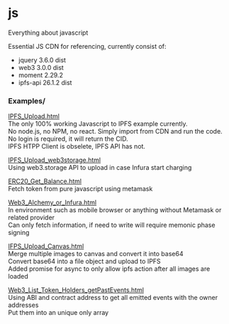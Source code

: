 # js

Everything about javascript

Essential JS CDN for referencing, currently consist of:

- jquery 3.6.0 dist<br>
- web3 3.0.0 dist<br>
- moment 2.29.2<br>
- ipfs-api 26.1.2 dist<br>

<h3>Examples/</h3>

<a href="https://aloycwl.github.io/js/Examples/IPFS_Upload.html">IPFS_Upload.html</a><br>
The only 100% working Javascript to IPFS example currently.<br>
No node.js, no NPM, no react. Simply import from CDN and run the code.<br>
No login is required, it will return the CID.<br>
IPFS HTPP Client is obselete, IPFS API has not.

<a href="https://aloycwl.github.io/js/Examples/IPFS_Upload_web3storage.html">IPFS_Upload_web3storage.html</a><br>
Using web3.storage API to upload in case Infura start charging

<a href="https://aloycwl.github.io/js/Examples/ERC20_Get_Balance.html">ERC20_Get_Balance.html</a><br>
Fetch token from pure javascript using metamask

<a href="https://aloycwl.github.io/js/Examples/Web3_Alchemy_or_Infura.html">Web3_Alchemy_or_Infura.html</a><br>
In environment such as mobile browser or anything without Metamask or related provider<br>
Can only fetch information, if need to write will require memonic phase signing

<a href="https://aloycwl.github.io/js/Examples/IFPS_Upload_Canvas.html">IFPS_Upload_Canvas.html</a><br>
Merge multiple images to canvas and convert it into base64<br>
Convert base64 into a file object and upload to IPFS<br>
Added promise for async to only allow ipfs action after all images are loaded

<a href="https://aloycwl.github.io/js/Examples/Web3_List_Token_Holders_getPastEvents.html">Web3_List_Token_Holders_getPastEvents.html</a><br>
Using ABI and contract address to get all emitted events with the owner addresses<br>
Put them into an unique only array
